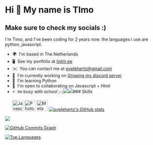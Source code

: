 Hi 👋 My name is TImo
=====================

Make sure to check my socials :)
--------------------------------

I'm Timo, and I've been coding for 2 years now. the languages ​​i use are python, javascript.

*   🌍  I'm based in The Netherlands
*   🖥️  See my portfolio at [linktr.ee](http://linktr.ee/pvplehertz)
*   ✉️  You can contact me at [pvplehertz@gmail.com](mailto:pvplehertz@gmail.com)
*   🚀  I'm currently working on [Growing my discord server](http://discord.gg/cCjskk4g2z)
*   🧠  I'm learning Python
*   🤝  I'm open to collaborating on Javascript + Html
*   ⚡  im busy with school ;-;<a href="https://www.twitter.com/pvplehertz" target="_blank" rel="noreferrer"><img
                  src="https://img.shields.io/twitter/follow/pvplehertz?logo=twitter&style=for-the-badge&color=0891b2&labelColor=1c1917"
                /></a><a href="https://www.github.com/pvplehertz" target="_blank" rel="noreferrer"><img
                  src="https://img.shields.io/github/followers/pvplehertz?logo=github&style=for-the-badge&color=0891b2&labelColor=1c1917" /></a>### Skills<p align="left">
                                <a href="https://developer.mozilla.org/en-US/docs/Web/JavaScript" target="_blank" rel="noreferrer"><img src="https://raw.githubusercontent.com/danielcranney/readme-generator/main/public/icons/skills/javascript-colored.svg" width="36" height="36" alt="Javascript" /></a>
                                <a href="https://www.adobe.com/uk/products/photoshop.html" target="_blank" rel="noreferrer"><img src="https://raw.githubusercontent.com/danielcranney/readme-generator/main/public/icons/skills/photoshop-colored.svg" width="36" height="36" alt="Photoshop" /></a>
                                <a href="https://metamask.io/" target="_blank" rel="noreferrer"><img src="https://raw.githubusercontent.com/danielcranney/readme-generator/main/public/icons/skills/metamask-colored.svg" width="36" height="36" alt="MetaMask" /></a>
<a href="http://www.github.com/pvplehertz"><img src="https://github-readme-stats.vercel.app/api?username=pvplehertz&show_icons=true&hide=&count_private=true&title_color=0891b2&text_color=ffffff&icon_color=0891b2&bg_color=1c1917&hide_border=true&show_icons=true" alt="pvplehertz's GitHub stats" /></a>

<a href="http://www.github.com/pvplehertz"><img src="https://github-readme-streak-stats.herokuapp.com/?user=pvplehertz&stroke=ffffff&background=1c1917&ring=0891b2&fire=0891b2&currStreakNum=ffffff&currStreakLabel=0891b2&sideNums=ffffff&sideLabels=ffffff&dates=ffffff&hide_border=true" /></a>

<a href="http://www.github.com/pvplehertz"><img src="https://activity-graph.herokuapp.com/graph?username=pvplehertz&bg_color=1c1917&color=ffffff&line=0891b2&point=ffffff&area_color=1c1917&area=true&hide_border=true&custom_title=GitHub%20Commits%20Graph" alt="GitHub Commits Graph" /></a>

<a href="https://github.com/pvplehertz" align="left"><img src="https://github-readme-stats.vercel.app/api/top-langs/?username=pvplehertz&langs_count=10&title_color=0891b2&text_color=ffffff&icon_color=0891b2&bg_color=1c1917&hide_border=true&locale=en&custom_title=Top%20%Languages" alt="Top Languages" /></a>
